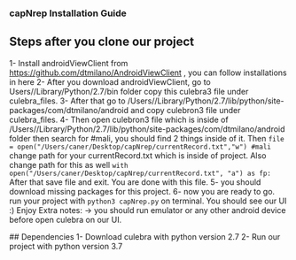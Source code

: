 ### capNrep Installation Guide

## Steps after you clone our project
1- Install androidViewClient from https://github.com/dtmilano/AndroidViewClient , you can follow installations in here
2- After you download androidViewClient, go to Users/<username>/Library/Python/2.7/bin folder copy this culebra3 file under culebra_files.
3- After that go to /Users/<username>/Library/Python/2.7/lib/python/site-packages/com/dtmilano/android and copy culebron3 file under culebra_files.
4- Then open culebron3 file which is inside of /Users/<username>/Library/Python/2.7/lib/python/site-packages/com/dtmilano/android folder then search for #mali, you should find 2 things inside of it. Then ```file = open("/Users/caner/Desktop/capNrep/currentRecord.txt","w") #mali``` change path for your currentRecord.txt which is inside of project. Also change path for this as well ```with open("/Users/caner/Desktop/capNrep/currentRecord.txt", "a") as fp:``` After that save file and exit. You are done with this file.
5- you should download missing packages for this project. 
6- now you are ready to go. run your project with ```python3 capNrep.py``` on terminal. You should see our UI :) Enjoy
Extra notes:
-> you should run emulator or any other android device before open culebra on our UI.

## Dependencies
1- Download culebra with python version 2.7
2- Run our project with python version 3.7